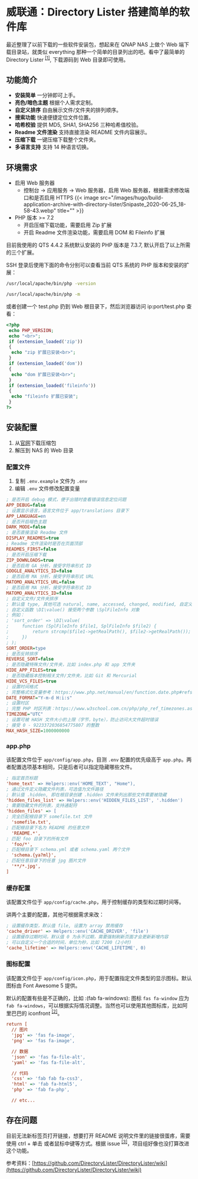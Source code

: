 # 威联通：Directory Lister 搭建简单的软件库


最近整理了以前下载的一些软件安装包，想起来在 QNAP NAS 上做个 Web 端下载目录站，就类似 everything 那种一个简单的目录列出的吧。看中了最简单的 Directory Lister <sup>[[1]](https://github.com/DirectoryLister/DirectoryLister)</sup>, 下载源码到 Web 目录即可使用。

<!--more-->

## 功能简介

- **安装简单** 一分钟即可上手。
- **亮色/暗色主题** 根据个人需求定制。
- **自定义排序** 自由展示文件/文件夹的排列顺序。
- **搜索功能** 快速便捷定位文件位置。
- **哈希校验** 提供 MD5, SHA1, SHA256 三种哈希值校验。
- **Readme 文件渲染** 支持直接渲染 README 文件内容展示。
- **压缩下载** 一键压缩下载整个文件夹。
- **多语言支持** 支持 14 种语言切换。

## 环境需求

- 启用 Web 服务器
  - 控制台 → 应用服务 → Web 服务器，启用 Web 服务器，根据需求修改端口和是否启用 HTTPS
    {{< image src="/images/hugo/build-application-archive-with-directory-lister/Snipaste_2020-06-25_18-58-43.webp" title="" >}}
- PHP 版本 >= 7.2
  - 开启压缩下载功能，需要启用 Zip 扩展
  - 开启 Readme 文件渲染功能，需要启用 DOM 和 Fileinfo 扩展

目前我使用的 QTS 4.4.2 系统默认安装的 PHP 版本是 7.3.7, 默认开启了以上所需的三个扩展。

SSH 登录后使用下面的命令分别可以查看当前 QTS 系统的 PHP 版本和安装的扩展：

```bash
/usr/local/apache/bin/php -version
```

```bash
/usr/local/apache/bin/php -m
```

或者创建一个 test.php 扔到 Web 根目录下，然后浏览器访问 ip:port/test.php 查看：

```php
<?php
 echo PHP_VERSION;
 echo "<br>";
 if (extension_loaded('zip'))
 {
  echo "zip 扩展已安装<br>";
 }
 if (extension_loaded('dom'))
 {
  echo "dom 扩展已安装<br>";
 }
 if (extension_loaded('fileinfo'))
 {
  echo "fileinfo 扩展已安装";
 }
?>
```

## 安装配置

1. 从[官网](https://www.directorylister.com/)下载压缩包
2. 解压到 NAS 的 Web 目录

### 配置文件

1. 复制 `.env.example` 文件为 `.env`
2. 编辑 `.env` 文件修改配置变量

```ini
; 是否开启 debug 模式，便于出错时查看错误信息定位问题
APP_DEBUG=false
; 设置显示语言，语言文件位于 app/translations 目录下
APP_LANGUAGE=en
; 是否开启暗色主题
DARK_MODE=false
; 是否直接渲染 Readme 文件
DISPLAY_READMES=true
; Readme 文件渲染时是否在页面顶部
READMES_FIRST=false
; 是否开启压缩下载
ZIP_DOWNLOADS=true
; 是否启用 GA 分析，接受字符串形式 ID
GOOGLE_ANALYTICS_ID=false
; 是否启用 MA 分析，接受字符串形式 URL
MATOMO_ANALYTICS_URL=false
; 是否启用 MA 分析，接受字符串形式 ID
MATOMO_ANALYTICS_ID=false
; 自定义文件/文件夹排序
; 默认值 type, 其他可选 natural, name, accessed, changed, modified, 自定义函数
; 自定义函数 \DI\value() 接受两个参数 \SplFileInfo 对象
; 例如：
; 'sort_order' => \DI\value(
;     function (SplFileInfo $file1, SplFileInfo $file2) {
;         return strcmp($file1->getRealPath(), $file2->getRealPath());
;     })
; );
SORT_ORDER=type
; 是否反转排序
REVERSE_SORT=false
; 是否隐藏特殊文件/文件夹，比如 index.php 和 app 文件夹
HIDE_APP_FILES=true
; 是否隐藏版本控制相关文件/文件夹，比如 Git 和 Mercurial
HIDE_VCS_FILES=true
; 设置时间格式
; 完整格式化变量参考：https://www.php.net/manual/en/function.date.php#refsect1-function.date-parameters
DATE_FORMAT="Y-m-d H:i:s"
; 设置时区
; 完整 PHP 时区列表：https://www.w3school.com.cn/php/php_ref_timezones.asp
TIMEZONE="UTC"
; 设置可被 HASH 文件大小的上限（字节，byte），防止访问大文件超时错误
; 接受 0 - 9223372036854775807 的整数
MAX_HASH_SIZE=1000000000
```

### app.php

该配置文件位于 `app/config/app.php`，目测 `.env` 配置的优先级高于 `app.php`。两者配置选项基本相同，只是后者可以指定隐藏哪些文件。

```ini
; 指定首页标题
'home_text' => Helpers::env('HOME_TEXT', "Home"),
; 通过文件定义隐藏文件列表，可选值为文件路径
; 默认值 .hidden, 即在根目录创建 .hidden 文件来列出那些文件需要被隐藏
'hidden_files_list' => Helpers::env('HIDDEN_FILES_LIST', '.hidden')
; 需要隐藏文件的列表，支持通配符
'hidden_files' => [
; 完全匹配根目录下 somefile.txt 文件
  'somefile.txt',
; 匹配根目录下名为 README 的任意文件
  'README.*',
; 匹配 foo 目录下的所有文件
  'foo/*',
; 匹配根目录下 schema.yml 或者 schema.yaml 两个文件
  'schema.{ya?ml}',
; 匹配任意目录下的任意 jpg 图片文件
  '**/*.jpg',
]
```

### 缓存配置

该配置文件位于 `app/config/cache.php`，用于控制缓存的类型和过期时间等。

讲两个主要的配置，其他可根据需求来改：

```ini
; 设置缓存类型，默认值 file, 设置为 array 禁用缓存
'cache_driver' => Helpers::env('CACHE_DRIVER', 'file')
; 设置缓存过期时间，默认值 0 为永不过期，需要强制刷新页面才会更新新增内容
; 可以自定义一个合适的时间，单位为秒，比如 7200 (2小时)
'cache_lifetime' => Helpers::env('CACHE_LIFETIME', 0)
```

### 图标配置

该配置文件位于 `app/config/icon.php`，用于配置指定文件类型的显示图标。默认图标由 Font Awesome 5 提供。

默认的配置有些是不正确的，比如 :(fab fa-windows): 图标 `fas fa-window` 应为 `fab fa-windows`，可以根据实际情况调整。当然也可以使用其他图标库，比如阿里巴巴的 iconfront <sup>[[2]](https://www.iconfont.cn/collections/index)</sup>。

```ini
return [
  // 图片
  'jpg' => 'fas fa-image',
  'png' => 'fas fa-image',

  // 数据
  'json' => 'fas fa-file-alt',
  'yaml' => 'fas fa-file-alt',

  // 代码
  'css' => 'fab fab fa-css3',
  'html' => 'fab fa-html5',
  'php' => 'fab fa-php',

  // etc...
```

## 存在问题

目前无法新标签页打开链接，想要打开 README 说明文件里的链接很蛋疼，需要使用 ctrl + 单击 或者鼠标中键等方式。根据 issue <sup>[[3]](https://github.com/DirectoryLister/DirectoryLister/issues/361#issuecomment-617969935)</sup>，项目组好像也没打算改进这个功能。

参考资料：[https://github.com/DirectoryLister/DirectoryLister/wiki](https://github.com/DirectoryLister/DirectoryLister/wiki)

